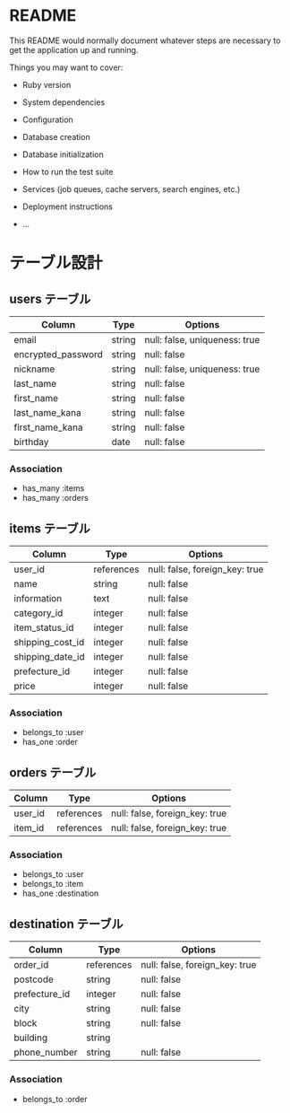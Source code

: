 # README

This README would normally document whatever steps are necessary to get the
application up and running.

Things you may want to cover:

* Ruby version

* System dependencies

* Configuration

* Database creation

* Database initialization

* How to run the test suite

* Services (job queues, cache servers, search engines, etc.)

* Deployment instructions

* ...

# テーブル設計

## users テーブル

| Column             | Type   | Options                       |
| ------------------ | ------ | ----------------------------- |
| email              | string | null: false, uniqueness: true |
| encrypted_password | string | null: false                   |
| nickname           | string | null: false, uniqueness: true |
| last_name          | string | null: false                   |
| first_name         | string | null: false                   |
| last_name_kana     | string | null: false                   |
| first_name_kana    | string | null: false                   |
| birthday           | date   | null: false                   |
 
### Association

- has_many :items
- has_many :orders

## items テーブル

| Column            | Type        | Options                        |
| ----------------- | ----------- | ------------------------------ |
| user_id           | references  | null: false, foreign_key: true |
| name              | string      | null: false                    |
| information       | text        | null: false                    |
| category_id       | integer     | null: false                    |
| item_status_id    | integer     | null: false                    |
| shipping_cost_id  | integer     | null: false                    |
| shipping_date_id  | integer     | null: false                    |
| prefecture_id     | integer     | null: false                    |
| price             | integer     | null: false                    |

### Association

- belongs_to :user
- has_one :order

## orders テーブル

| Column     | Type         | Options                        |
| ---------- | ------------ | ------------------------------ |
| user_id    | references   | null: false, foreign_key: true |
| item_id    | references   | null: false, foreign_key: true |

### Association

- belongs_to :user
- belongs_to :item
- has_one :destination

## destination テーブル

| Column         | Type        | Options                        |
| -------------- | ----------- | ------------------------------ |
| order_id       | references  | null: false, foreign_key: true |
| postcode       | string      | null: false                    |
| prefecture_id  | integer     | null: false                    |
| city           | string      | null: false                    |
| block          | string      | null: false                    |
| building       | string      |                                |
| phone_number   | string      | null: false                    |


### Association

- belongs_to :order

